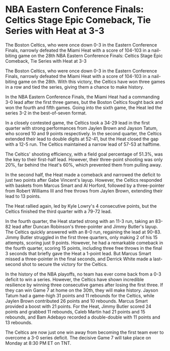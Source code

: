 #  NBA Eastern Conference Finals: Celtics Stage Epic Comeback, Tie Series with Heat at 3-3

The Boston Celtics, who were once down 0-3 in the Eastern Conference Finals, narrowly defeated the Miami Heat with a score of 104-103 in a nail-biting game on the 28th 
  NBA Eastern Conference Finals: Celtics Stage Epic Comeback, Tie Series with Heat at 3-3

The Boston Celtics, who were once down 0-3 in the Eastern Conference Finals, narrowly defeated the Miami Heat with a score of 104-103 in a nail-biting game on the 28th. With this victory, the Celtics have won three games in a row and tied the series, giving them a chance to make history.

In the NBA Eastern Conference Finals, the Miami Heat had a commanding 3-0 lead after the first three games, but the Boston Celtics fought back and won the fourth and fifth games. Going into the sixth game, the Heat led the series 3-2 in the best-of-seven format.

In a closely contested game, the Celtics took a 34-29 lead in the first quarter with strong performances from Jaylen Brown and Jayson Tatum, who scored 10 and 9 points respectively. In the second quarter, the Celtics extended their lead to double digits at 52-41, but the Heat closed the gap with a 12-5 run. The Celtics maintained a narrow lead of 57-53 at halftime.

The Celtics' shooting efficiency, with a field goal percentage of 51.3%, was the key to their first-half lead. However, their three-point shooting was only 20%, far behind the Heat's 60%, which prevented them from pulling away.

In the second half, the Heat made a comeback and narrowed the deficit to just two points after Gabe Vincent's layup. However, the Celtics responded with baskets from Marcus Smart and Al Horford, followed by a three-pointer from Robert Williams III and free throws from Jaylen Brown, extending their lead to 13 points.

The Heat rallied again, led by Kyle Lowry's 4 consecutive points, but the Celtics finished the third quarter with a 79-72 lead.

In the fourth quarter, the Heat started strong with an 11-3 run, taking an 83-82 lead after Duncan Robinson's three-pointer and Jimmy Butler's layup. The Celtics quickly answered with an 8-0 run, regaining the lead at 90-83. Jimmy Butler struggled in the first three quarters, only making 2 of his 15 attempts, scoring just 9 points. However, he had a remarkable comeback in the fourth quarter, scoring 15 points, including three free throws in the final 3 seconds that briefly gave the Heat a 1-point lead. But Marcus Smart missed a three-pointer in the final seconds, and Derrick White made a last-second shot to secure the victory for the Celtics.

In the history of the NBA playoffs, no team has ever come back from a 0-3 deficit to win a series. However, the Celtics have shown incredible resilience by winning three consecutive games after losing the first three. If they can win Game 7 at home on the 30th, they will make history. Jayson Tatum had a game-high 31 points and 11 rebounds for the Celtics, while Jaylen Brown contributed 26 points and 10 rebounds. Marcus Smart provided a boost with 21 points. For the Heat, Jimmy Butler scored 24 points and grabbed 11 rebounds, Caleb Martin had 21 points and 15 rebounds, and Bam Adebayo recorded a double-double with 11 points and 13 rebounds.

The Celtics are now just one win away from becoming the first team ever to overcome a 3-0 series deficit. The decisive Game 7 will take place on Monday at 8:30 PM ET on TNT.